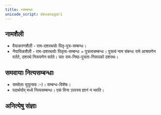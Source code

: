 ```yaml
---
title: +सम्बन्धाः
unicode_script: devanagari
---
```


## नामशैली
- वैयाकरणशैली - राम-दशरथयोः पितृ-पुत्र-सम्बन्धः।
- नैयायिकशैली - राम-दशरथयोः पितृत्व-सम्बन्धः = पुत्रत्वसम्बन्धः। पुत्रत्वं नाम संबन्धः रामे आश्रयणेन वर्तते, दशरथे निरूपणेन वर्तते। यतः राम-निष्ठ-पुत्रता-निरूपको दशरथः।

## समवायाः नित्यसम्बन्धाः
- समवेताः युयुत्सवः :-)। सम्बन्ध-विशेषः।
- पदार्थयोर् मध्ये नित्यसम्बन्धः। एकं विना ऽपरस्य ज्ञानं न भवति।

<div class="spreadsheet" src="../samavAyaH.json"> </div>  


## अनित्येषु संज्ञाः
<div class="spreadsheet" src="../sambandhAH.json"> </div>  

